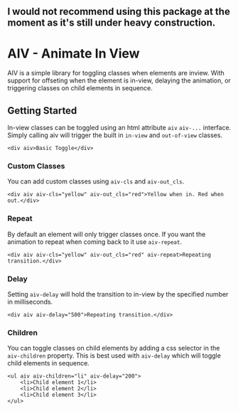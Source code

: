 ## I would not recommend using this package at the moment as it's still under heavy construction.

# AIV - Animate In View

AIV is a simple library for toggling classes when elements are inview. With support for offseting when the element is in-view, delaying the animation, or triggering classes on child elements in sequence.

## Getting Started

In-view classes can be toggled using an html attribute `aiv` `aiv-...` interface. Simply calling aiv will trigger the built in `in-view` and `out-of-view` classes.

```
<div aiv>Basic Toggle</div>
```

### Custom Classes

You can add custom classes using `aiv-cls` and `aiv-out_cls`.

```
<div aiv aiv-cls="yellow" aiv-out_cls="red">Yellow when in. Red when out.</div>
```

### Repeat

By default an element will only trigger classes once. If you want the animation to repeat when coming back to it use `aiv-repeat`.

```
<div aiv aiv-cls="yellow" aiv-out_cls="red" aiv-repeat>Repeating transition.</div>
```

### Delay

Setting `aiv-delay` will hold the transition to in-view by the specified number in milliseconds.

```
<div aiv aiv-delay="500">Repeating transition.</div>
```

### Children

You can toggle classes on child elements by adding a css selector in the `aiv-children` property. This is best used with `aiv-delay` which will toggle child elements in sequence.

```
<ul aiv aiv-children="li" aiv-delay="200">
	<li>Child element 1</li>
	<li>Child element 2</li>
	<li>Child element 3</li>
</ul>
```

